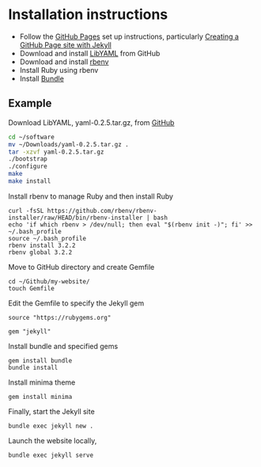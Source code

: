 # Installation instructions
- Follow the [GitHub Pages](https://docs.github.com/pages) set up instructions, particularly [Creating a GitHub Page site with Jekyll](https://docs.github.com/en/pages/setting-up-a-github-pages-site-with-jekyll/creating-a-github-pages-site-with-jekyll)
- Download and install [LibYAML](https://github.com/yaml/libyaml) from GitHub
- Download and install [rbenv](https://github.com/rbenv/rbenv)
- Install Ruby using rbenv
- Install [Bundle](https://bundler.io/)

## Example
Download LibYAML, yaml-0.2.5.tar.gz, from [GitHub](https://github.com/yaml/libyaml/releases/tag/0.2.5)
```bash
cd ~/software
mv ~/Downloads/yaml-0.2.5.tar.gz .
tar -xzvf yaml-0.2.5.tar.gz
./bootstrap
./configure
make
make install
```

Install rbenv to manage Ruby and then install Ruby
```
curl -fsSL https://github.com/rbenv/rbenv-installer/raw/HEAD/bin/rbenv-installer | bash
echo 'if which rbenv > /dev/null; then eval "$(rbenv init -)"; fi' >> ~/.bash_profile
source ~/.bash_profile
rbenv install 3.2.2
rbenv global 3.2.2
```

Move to GitHub directory and create Gemfile
```
cd ~/Github/my-website/
touch Gemfile
```

Edit the Gemfile to specify the Jekyll gem
```
source "https://rubygems.org"

gem "jekyll"
```

Install bundle and specified gems
```
gem install bundle
bundle install
```

Install minima theme
```
gem install minima
```

Finally, start the Jekyll site
```
bundle exec jekyll new .
```

Launch the website locally,
```
bundle exec jekyll serve
```
